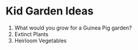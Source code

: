 # Kid Garden Ideas

1. What would you grow for a Guinea Pig garden?
2. Extinct Plants
3. Heirloom Vegetables
